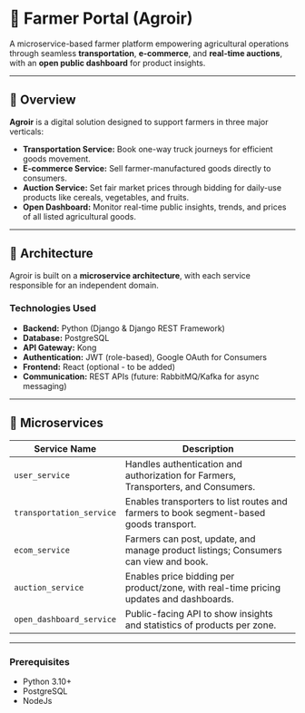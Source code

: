 # 🌾 Farmer Portal (Agroir)

A microservice-based farmer platform empowering agricultural operations through seamless **transportation**, **e-commerce**, and **real-time auctions**, with an **open public dashboard** for product insights.

---

## 📘 Overview

**Agroir** is a digital solution designed to support farmers in three major verticals:
- **Transportation Service:** Book one-way truck journeys for efficient goods movement.
- **E-commerce Service:** Sell farmer-manufactured goods directly to consumers.
- **Auction Service:** Set fair market prices through bidding for daily-use products like cereals, vegetables, and fruits.
- **Open Dashboard:** Monitor real-time public insights, trends, and prices of all listed agricultural goods.

---

## 🧱 Architecture

Agroir is built on a **microservice architecture**, with each service responsible for an independent domain.

### Technologies Used
- **Backend:** Python (Django & Django REST Framework)
- **Database:** PostgreSQL
- **API Gateway:** Kong
- **Authentication:** JWT (role-based), Google OAuth for Consumers
- **Frontend:** React (optional - to be added)
- **Communication:** REST APIs (future: RabbitMQ/Kafka for async messaging)

---

## 🚀 Microservices

| Service Name          | Description |
|-----------------------|-------------|
| `user_service`        | Handles authentication and authorization for Farmers, Transporters, and Consumers. |
| `transportation_service` | Enables transporters to list routes and farmers to book segment-based goods transport. |
| `ecom_service`        | Farmers can post, update, and manage product listings; Consumers can view and book. |
| `auction_service`     | Enables price bidding per product/zone, with real-time pricing updates and dashboards. |
| `open_dashboard_service` | Public-facing API to show insights and statistics of products per zone. |

---



### Prerequisites
- Python 3.10+
- PostgreSQL
- NodeJs 
